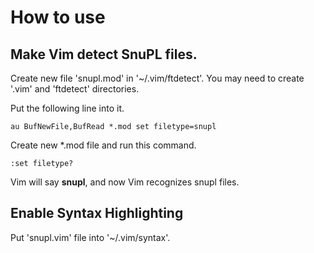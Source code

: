 # How to use

## Make Vim detect SnuPL files.

Create new file 'snupl.mod' in '~/.vim/ftdetect'. You may need to create '.vim' and 'ftdetect' directories.

Put the following line into it.

    au BufNewFile,BufRead *.mod set filetype=snupl

Create new *.mod file and run this command.

    :set filetype?

Vim will say __snupl__, and now Vim recognizes snupl files.

## Enable Syntax Highlighting

Put 'snupl.vim' file into '~/.vim/syntax'.
